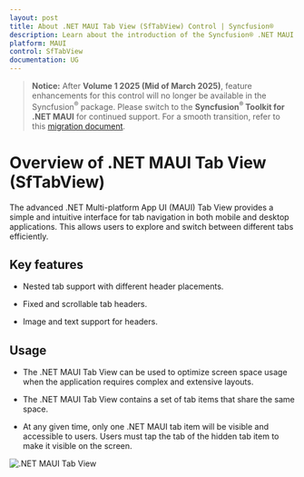 ```yaml
---
layout: post
title: About .NET MAUI Tab View (SfTabView) Control | Syncfusion®
description: Learn about the introduction of the Syncfusion® .NET MAUI Tab View (SfTabView) control, its elements, and more.
platform: MAUI
control: SfTabView
documentation: UG
---
```


>**Notice:** After **Volume 1 2025 (Mid of March 2025)**, feature enhancements for this control will no longer be available in the Syncfusion<sup>®</sup> package. Please switch to the **Syncfusion<sup>®</sup> Toolkit for .NET MAUI** for continued support. For a smooth transition, refer to this [migration document](https://help.syncfusion.com/maui-toolkit/migration).

# Overview of .NET MAUI Tab View (SfTabView)

The advanced .NET Multi-platform App UI (MAUI) Tab View provides a simple and intuitive interface for tab navigation in both mobile and desktop applications. This allows users to explore and switch between different tabs efficiently.

## Key features

* Nested tab support with different header placements.

* Fixed and scrollable tab headers.

* Image and text support for headers.

## Usage

* The .NET MAUI Tab View can be used to optimize screen space usage when the application requires complex and extensive layouts.

* The .NET MAUI Tab View contains a set of tab items that share the same space.

* At any given time, only one .NET MAUI tab item will be visible and accessible to users. Users must tap the tab of the hidden tab item to make it visible on the screen.

![.NET MAUI Tab View](images/TabView.png)